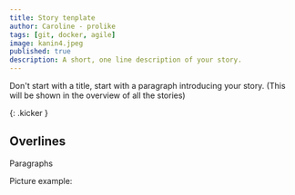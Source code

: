 ```yaml
---
title: Story tenplate
author: Caroline - prolike
tags: [git, docker, agile]
image: kanin4.jpeg
published: true
description: A short, one line description of your story.
---
```


Don't start with a title, start with a paragraph introducing your story.
(This will be shown in the overview of all the stories)

{: .kicker }

## Overlines

Paragraphs

Picture example:

<!-- {% responsive_image 
  path: "img/beach.jpg" 
  alt: "alt text" caption: "caption" class: "center medium" 
%} -->

